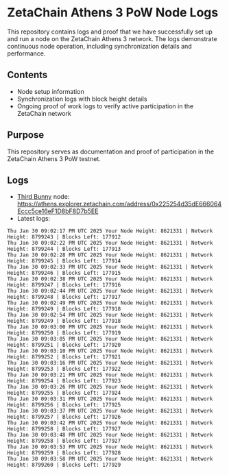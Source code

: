 # ZetaChain Athens 3 PoW Node Logs
This repository contains logs and proof that we have successfully set up and run a node on the ZetaChain Athens 3 network. The logs demonstrate continuous node operation, including synchronization details and performance.

## Contents
- Node setup information
- Synchronization logs with block height details
- Ongoing proof of work logs to verify active participation in the ZetaChain network

## Purpose
This repository serves as documentation and proof of participation in the ZetaChain Athens 3 PoW testnet.

## Logs

- [Third Bunny](https://thirdbunny.xyz/) node: https://athens.explorer.zetachain.com/address/0x225254d35dE666064Eccc5ce16eF1D8bF8D7b5EE
- Latest logs:
```
Thu Jan 30 09:02:17 PM UTC 2025 Your Node Height: 8621331 | Network Height: 8799243 | Blocks Left: 177912
Thu Jan 30 09:02:22 PM UTC 2025 Your Node Height: 8621331 | Network Height: 8799244 | Blocks Left: 177913
Thu Jan 30 09:02:28 PM UTC 2025 Your Node Height: 8621331 | Network Height: 8799245 | Blocks Left: 177914
Thu Jan 30 09:02:33 PM UTC 2025 Your Node Height: 8621331 | Network Height: 8799246 | Blocks Left: 177915
Thu Jan 30 09:02:38 PM UTC 2025 Your Node Height: 8621331 | Network Height: 8799247 | Blocks Left: 177916
Thu Jan 30 09:02:44 PM UTC 2025 Your Node Height: 8621331 | Network Height: 8799248 | Blocks Left: 177917
Thu Jan 30 09:02:49 PM UTC 2025 Your Node Height: 8621331 | Network Height: 8799249 | Blocks Left: 177918
Thu Jan 30 09:02:54 PM UTC 2025 Your Node Height: 8621331 | Network Height: 8799249 | Blocks Left: 177918
Thu Jan 30 09:03:00 PM UTC 2025 Your Node Height: 8621331 | Network Height: 8799250 | Blocks Left: 177919
Thu Jan 30 09:03:05 PM UTC 2025 Your Node Height: 8621331 | Network Height: 8799251 | Blocks Left: 177920
Thu Jan 30 09:03:10 PM UTC 2025 Your Node Height: 8621331 | Network Height: 8799252 | Blocks Left: 177921
Thu Jan 30 09:03:16 PM UTC 2025 Your Node Height: 8621331 | Network Height: 8799253 | Blocks Left: 177922
Thu Jan 30 09:03:21 PM UTC 2025 Your Node Height: 8621331 | Network Height: 8799254 | Blocks Left: 177923
Thu Jan 30 09:03:26 PM UTC 2025 Your Node Height: 8621331 | Network Height: 8799255 | Blocks Left: 177924
Thu Jan 30 09:03:31 PM UTC 2025 Your Node Height: 8621331 | Network Height: 8799256 | Blocks Left: 177925
Thu Jan 30 09:03:37 PM UTC 2025 Your Node Height: 8621331 | Network Height: 8799257 | Blocks Left: 177926
Thu Jan 30 09:03:42 PM UTC 2025 Your Node Height: 8621331 | Network Height: 8799258 | Blocks Left: 177927
Thu Jan 30 09:03:48 PM UTC 2025 Your Node Height: 8621331 | Network Height: 8799258 | Blocks Left: 177927
Thu Jan 30 09:03:53 PM UTC 2025 Your Node Height: 8621331 | Network Height: 8799259 | Blocks Left: 177928
Thu Jan 30 09:03:58 PM UTC 2025 Your Node Height: 8621331 | Network Height: 8799260 | Blocks Left: 177929
```
